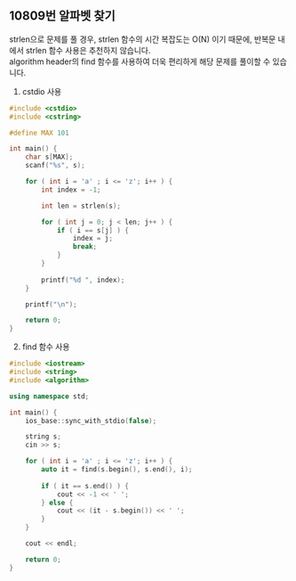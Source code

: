 10809번 알파벳 찾기
----------------

strlen으로 문제를 풀 경우, strlen 함수의 시간 복잡도는 O(N) 이기 때문에, 반복문 내에서 strlen 함수 사용은 추천하지 않습니다.  
algorithm header의 find 함수를 사용하여 더욱 편리하게 해당 문제를 풀이할 수 있습니다.  

1. cstdio 사용

~~~ cpp
#include <cstdio>
#include <cstring>

#define MAX 101

int main() {
    char s[MAX];
    scanf("%s", s);

    for ( int i = 'a' ; i <= 'z'; i++ ) {
        int index = -1;

        int len = strlen(s);

        for ( int j = 0; j < len; j++ ) {
            if ( i == s[j] ) {
                index = j;
                break;
            }
        }
        
        printf("%d ", index);
    }

    printf("\n");

    return 0;
}
~~~

2. find 함수 사용

~~~ cpp
#include <iostream>
#include <string>
#include <algorithm>

using namespace std;

int main() {
    ios_base::sync_with_stdio(false);

    string s;
    cin >> s;

    for ( int i = 'a' ; i <= 'z'; i++ ) {
        auto it = find(s.begin(), s.end(), i);
    
        if ( it == s.end() ) {
            cout << -1 << ' ';
        } else {
            cout << (it - s.begin()) << ' ';
        }
    }

    cout << endl;

    return 0;
}
~~~